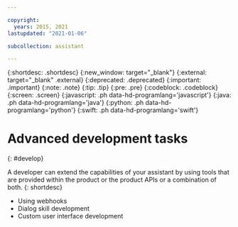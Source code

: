 ```yaml
---

copyright:
  years: 2015, 2021
lastupdated: "2021-01-06"

subcollection: assistant

---
```


{:shortdesc: .shortdesc}
{:new_window: target="_blank"}
{:external: target="_blank" .external}
{:deprecated: .deprecated}
{:important: .important}
{:note: .note}
{:tip: .tip}
{:pre: .pre}
{:codeblock: .codeblock}
{:screen: .screen}
{:javascript: .ph data-hd-programlang='javascript'}
{:java: .ph data-hd-programlang='java'}
{:python: .ph data-hd-programlang='python'}
{:swift: .ph data-hd-programlang='swift'}

# Advanced development tasks
{: #develop}

A developer can extend the capabilities of your assistant by using tools that are provided within the product or the product APIs or a combination of both.
{: shortdesc}

- Using webhooks
- Dialog skill development
- Custom user interface development
